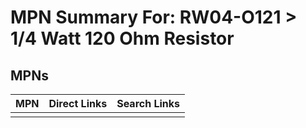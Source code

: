 



# MPN Summary For: RW04-O121 > 1/4 Watt 120 Ohm Resistor

## MPNs
  

|MPN|Direct Links|Search Links|
| :--- | :--- | :--- |
||||

